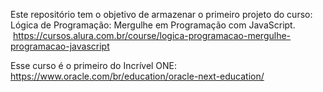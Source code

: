 Este repositório tem o objetivo de armazenar o primeiro projeto do curso: Lógica de Programação: Mergulhe em Programação com JavaScript. 
 https://cursos.alura.com.br/course/logica-programacao-mergulhe-programacao-javascript
 
Esse curso é o primeiro do Incrível ONE: https://www.oracle.com/br/education/oracle-next-education/
